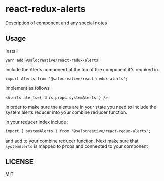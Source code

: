 # react-redux-alerts

Description of component and any special notes

## Usage

Install

```
yarn add @salocreative/react-redux-alerts
```

Include the Alerts component at the top of the component it's required in.

```
import Alerts from '@salocreative/react-redux-alerts';
```

Implement as follows

```
<Alerts alerts={ this.props.systemAlerts } />
```

In order to make sure the alerts are in your state you need to include the system alerts reducer into your combine reducer function.

in your reducer index include:

```
import { systemAlerts } from '@salocreative/react-redux-alerts';
```
and add to your combine reducer function. Next make sure that `systemAlerts` is mapped to props and connected to your component

## LICENSE

MIT
